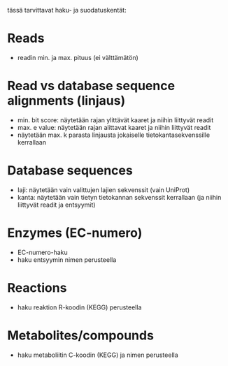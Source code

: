 tässä tarvittavat haku- ja suodatuskentät:


# Reads #
  * readin min. ja max. pituus (ei välttämätön)

# Read vs database sequence alignments (linjaus) #
  * min. bit score: näytetään rajan ylittävät kaaret ja niihin liittyvät readit
  * max. e value: näytetään rajan alittavat kaaret ja niihin liittyvät readit
  * näytetään max. k parasta linjausta jokaiselle tietokantasekvenssille kerrallaan

# Database sequences #
  * laji: näytetään vain valittujen lajien sekvenssit (vain UniProt)
  * kanta: näytetään vain tietyn tietokannan sekvenssit kerrallaan (ja niihin liittyvät readit ja entsyymit)

# Enzymes (EC-numero) #
  * EC-numero-haku
  * haku entsyymin nimen perusteella

# Reactions #
  * haku reaktion R-koodin (KEGG) perusteella

# Metabolites/compounds #
  * haku metaboliitin C-koodin (KEGG) ja nimen perusteella